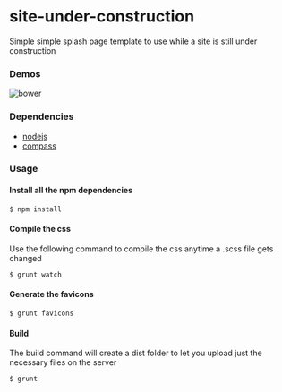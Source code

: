 site-under-construction
=======================
Simple simple splash page template to use while a site is still under construction

### Demos

![bower](https://raw2.github.com/GianlucaGuarini/site-under-construction/master/demos/images/bower.png)

### Dependencies

- [nodejs](http://nodejs.org)
- [compass](http://compass-style.org)

### Usage

#### Install all the npm dependencies

```shell
$ npm install
```

#### Compile the css

Use the following command to compile the css anytime a .scss file gets changed

```shell
$ grunt watch
```

#### Generate the favicons

```shell
$ grunt favicons
```

#### Build

The build command will create a dist folder to let you upload just the necessary files on the server

```shell
$ grunt
```

